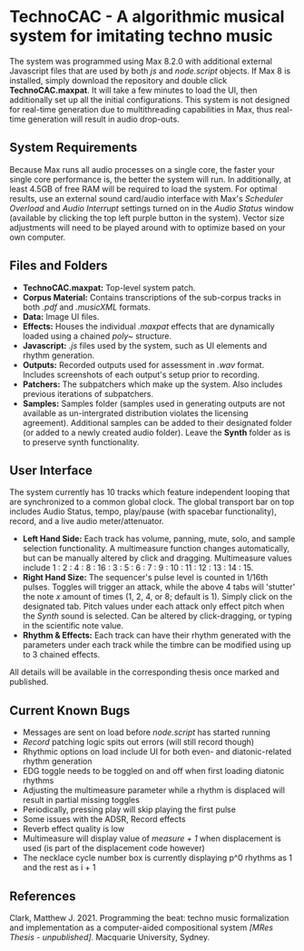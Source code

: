 # TechnoCAC - A algorithmic musical system for imitating techno music

The system was programmed using Max 8.2.0 with additional external Javascript files that are used by both *js* and *node.script* objects. If Max 8 is installed, simply download the repository and double click **TechnoCAC.maxpat**. It will take a few minutes to load the UI, then additionally set up all the initial configurations. This system is not designed for real-time generation due to multithreading capabilities in Max, thus real-time generation will result in audio drop-outs.

## System Requirements
Because Max runs all audio processes on a single core, the faster your single core performance is, the better the system will run. In additionally, at least 4.5GB of free RAM will be required to load the system. For optimal results, use an external sound card/audio interface with Max's *Scheduler Overload* and *Audio Interrupt* settings turned on in the *Audio Status* window (available by clicking the top left purple button in the system). Vector size adjustments will need to be played around with to optimize based on your own computer.

## Files and Folders

 - **TechnoCAC.maxpat:** Top-level system patch.
 - **Corpus Material:** Contains transcriptions of the sub-corpus tracks in both *.pdf* and *.musicXML* formats.
 - **Data:** Image UI files.
 - **Effects:** Houses the individual *.maxpat* effects that are dynamically loaded using a chained *poly~* structure.
 - **Javascript:** *.js* files used by the system, such as UI elements and rhythm generation.
 - **Outputs:** Recorded outputs used for assessment in *.wav* format. Includes screenshots of each output's setup prior to recording.
 - **Patchers:** The subpatchers which make up the system. Also includes previous iterations of subpatchers.
 - **Samples:** Samples folder (samples used in generating outputs are not available as un-intergrated distribution violates the licensing agreement). Additional samples can be added to their designated folder (or added to a newly created audio folder). Leave the **Synth** folder as is to preserve synth functionality.

## User Interface

The system currently has 10 tracks which feature independent looping that are synchronized to a common global clock. The global transport bar on top includes Audio Status, tempo, play/pause (with spacebar functionality), record, and a live audio meter/attenuator.

 - **Left Hand Side:** Each track has volume, panning, mute, solo, and sample selection functionality. A multimeasure function changes automatically, but can be manually altered by click and dragging. Multimeasure values include 1 : 2 : 4 : 8 : 16 : 3 : 5 : 6 : 7 : 9 : 10 : 11 : 12 : 13 : 14 : 15.
 - **Right Hand Size:** The sequencer's pulse level is counted in 1/16th pulses. Toggles will trigger an attack, while the above 4 tabs will 'stutter' the note *x* amount of times (1, 2, 4, or 8; default is 1). Simply click on the designated tab. Pitch values under each attack only effect pitch when the *Synth* sound is selected. Can be altered by click-dragging, or typing in the scientific note value.
 - **Rhythm & Effects:** Each track can have their rhythm generated with the parameters under each track while the timbre can be modified using up to 3 chained effects.

All details will be available in the corresponding thesis once marked and published.

## Current Known Bugs

 - Messages are sent on load before *node.script* has started running
 - *Record* patching logic spits out errors (will still record though)
 - Rhythmic options on load include UI for both even- and diatonic-related rhythm generation
 - EDG toggle needs to be toggled on and off when first loading diatonic rhythms
 - Adjusting the multimeasure parameter while a rhythm is displaced will result in partial missing toggles
 - Periodically, pressing play will skip playing the first pulse
 - Some issues with the ADSR, Record effects
 - Reverb effect quality is low
 - Multimeasure will display value of *measure + 1* when displacement is used (is part of the displacement code however)
 - The necklace cycle number box is currently displaying p^0 rhythms as 1 and the rest as i + 1

## References

Clark, Matthew J. 2021. Programming the beat: techno music formalization and implementation as a computer-aided compositional system *[MRes Thesis - unpublished]*. Macquarie University, Sydney.


